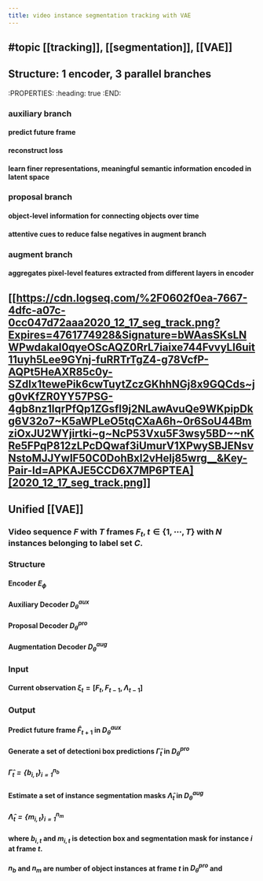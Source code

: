 ```yaml
---
title: video instance segmentation tracking with VAE
---
```


## #topic  [[tracking]], [[segmentation]], [[VAE]]
## Structure: 1 encoder, 3 parallel branches
:PROPERTIES:
:heading: true
:END:
### auxiliary branch
#### predict future frame
#### reconstruct loss
#### learn finer representations, meaningful semantic information encoded in latent space
### proposal branch
#### object-level information for connecting objects over time
#### attentive cues to reduce false negatives in augment branch
### augment branch
#### aggregates pixel-level features extracted from different layers in encoder
## [[https://cdn.logseq.com/%2F0602f0ea-7667-4dfc-a07c-0cc047d72aaa2020_12_17_seg_track.png?Expires=4761774928&Signature=bWAasSKsLNWPwdakaI0qyeOScAQZ0RrL7iaixe744FvvyLI6uit11uyh5Lee9GYnj-fuRRTrTgZ4-g78VcfP-AQPt5HeAXR85c0y-SZdIx1tewePik6cwTuytZczGKhhNGj8x9GQCds~jg0vKfZR0YY57PSG-4gb8nz1lqrPfQp1ZGsfI9j2NLawAvuQe9WKpipDkg6V32o7~K5aWPLeO5tqCXaA6h~0r6SoU44BmziOxJU2WYjirtki~g~NcP53Vxu5F3wsy5BD~~nKRe5FPqP812zLPcDQwaf3iUmurV1XPwySBJENsvNstoMJJYwIF50C0DohBxI2vHelj85wrg__&Key-Pair-Id=APKAJE5CCD6X7MP6PTEA][2020_12_17_seg_track.png]]
## Unified [[VAE]]
### Video sequence $F$ with $T$ frames $F_t, t\in{\{1, \cdots, T\}}$ with $N$ instances belonging to label set $C$.
### Structure
#### Encoder $E_{\phi}$
#### Auxiliary Decoder $D_{\theta}^{aux}$
#### Proposal Decoder $D_{\theta}^{pro}$
#### Augmentation Decoder $D_{\theta}^{aug}$
### Input
#### Current observation $\xi_t=[F_t,F_{t-1}, \Lambda_{t-1}]$
### Output
#### Predict future frame $\hat{F}_{t+1}$ in $D_{\theta}^{aux}$
#### Generate a set of detectioni box predictions $\hat{\Gamma}_{t}$ in $D_{\theta}^{pro}$
##### $\hat{\Gamma}_{t}=\{b_{i,t}\}^{n_b}_{i=1}$
#### Estimate a set of instance segmentation masks $\hat{\Lambda}_t$ in $D_{\theta}^{aug}$
##### $\hat{\Lambda}_t=\{m_{i,t}\}_{i=1}^{n_m}$
#### where $b_{i,t}$ and $m_{i,t}$ is detection box and segmentation mask for instance $i$ at frame $t$.
#### $n_b$ and $n_m$ are number of object instances at frame $t$ in $D_{\theta}^{pro}$ and
